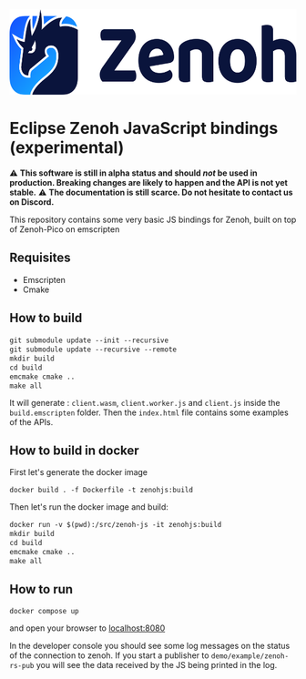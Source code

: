 <img src="https://raw.githubusercontent.com/eclipse-zenoh/zenoh/master/zenoh-dragon.png" height="150">


# Eclipse Zenoh JavaScript bindings (experimental)

:warning: **This software is still in alpha status and should _not_ be used in production. Breaking changes are likely to happen and the API is not yet stable.**
:warning: **The documentation is still scarce. Do not hesitate to contact us on Discord.**

This repository contains some very basic JS bindings for Zenoh, built on top of Zenoh-Pico on emscripten

## Requisites

- Emscripten
- Cmake

## How to build

```
git submodule update --init --recursive
git submodule update --recursive --remote
mkdir build
cd build
emcmake cmake ..
make all
```

It will generate : `client.wasm`, `client.worker.js` and `client.js` inside the `build.emscripten` folder.
Then the `index.html` file contains some examples of the APIs.


## How to build in docker

First let's generate the docker image

```
docker build . -f Dockerfile -t zenohjs:build
```

Then let's run the docker image and build:

```
docker run -v $(pwd):/src/zenoh-js -it zenohjs:build
mkdir build
cd build
emcmake cmake ..
make all
```




## How to run

```
docker compose up

```

and open your browser to [localhost:8080](http://localhost:8080)

In the developer console you should see some log messages on the status of the connection to zenoh.
If you start a publisher to `demo/example/zenoh-rs-pub` you will see the data received by the JS being printed in the log.